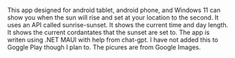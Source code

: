 This app designed for android tablet, android phone, and Windows 11 can show you when the sun will rise and set at your location to the second. It uses an API called sunrise-sunset. It shows the current time and day length. It shows the current cordantates that the sunset are set to. The app is writen using .NET MAUI with help from chat-gpt. I have not added this to Goggle Play though I plan to. The picures are from Google Images.
